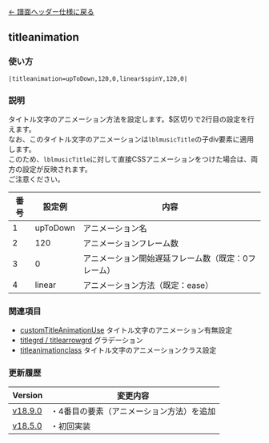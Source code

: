 [← 譜面ヘッダー仕様に戻る](dos_header.html)
## titleanimation
### 使い方
```
|titleanimation=upToDown,120,0,linear$spinY,120,0|
```
### 説明
タイトル文字のアニメーション方法を設定します。$区切りで2行目の設定を行えます。  
なお、このタイトル文字のアニメーションは`lblmusicTitle`の子div要素に適用します。  
このため、`lblmusicTitle`に対して直接CSSアニメーションをつけた場合は、両方の設定が反映されます。  
ご注意ください。

|番号|設定例|内容|
|----|----|----|
|1|upToDown|アニメーション名|
|2|120|アニメーションフレーム数|
|3|0|アニメーション開始遅延フレーム数（既定：0フレーム）|
|4|linear|アニメーション方法（既定：ease）|

### 関連項目
- [customTitleAnimationUse](dos-h0078-customTitleAnimationUse.html)  タイトル文字のアニメーション有無設定
- [titlegrd / titlearrowgrd](dos-h0032-titlegrd.html)  グラデーション
- [titleanimationclass](dos-h0079-titleanimationclass.html)  タイトル文字のアニメーションクラス設定


### 更新履歴

|Version|変更内容|
|----|----|
|[v18.9.0](https://github.com/cwtickle/danoniplus/releases/tag/v18.9.0)|・4番目の要素（アニメーション方法）を追加|
|[v18.5.0](https://github.com/cwtickle/danoniplus/releases/tag/v18.5.0)|・初回実装|